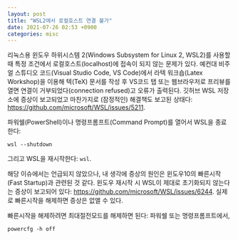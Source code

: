 ```yaml
---
layout: post
title: "WSL2에서 로컬호스트 연결 불가"
date: 2021-07-26 02:53 +0900
categories: misc
---
```


리눅스용 윈도우 하위시스템 2(Windows Subsystem for Linux 2, WSL2)를 사용할 때 특정 조건에서 로컬호스트(localhost)에 접속이 되지 않는 문제가 있다. 예컨대 비주얼 스튜디오 코드(Visual Studio Code, VS Code)에서 라텍 워크숍(Latex Workshop)을 이용해 텍(TeX) 문서를 작성 후 VS코드 탭 또는 웹브라우저로 프리뷰를 열면 연결이 거부되었다(connection refused)고 오류가 출력된다. 깃허브 WSL 저장소에 증상이 보고되었고 마찬가지로 (잠정적인) 해결책도 보고된 상태다: <a href="https://github.com/microsoft/WSL/issues/5211" style="font-family: 'Cousine'; font-size: 15px;">https://github.com/microsoft/WSL/issues/5211</a>.

파워쉘(PowerShell)이나 명령프롬프트(Command Prompt)를 열어서 WSL을 종료한다:
<pre><code class="cmd">wsl --shutdown</code></pre>

그리고 WSL을 재시작한다: <code class="cmd">wsl</code>.

해당 이슈에서는 언급되지 않았으나, 내 생각에 증상의 원인은 윈도우10의 빠른시작(Fast Startup)과 관련된 것 같다. 윈도우 재시작 시 WSL이 제대로 초기화되지 않는다는 증상이 보고되어 있다: <a href="https://github.com/microsoft/WSL/issues/6244" style="font-family: 'Cousine'; font-size: 15px;">https://github.com/microsoft/WSL/issues/6244</a>. 실제로 빠른시작을 해제하면 증상은 없앨 수 있다.

빠른시작을 해제하려면 최대절전모드를 해제하면 된다: 파워쉘 또는 명령프롬프트에서,

<pre><code class="cmd">powercfg -h off</code></pre>

<script>
$(function() {
  $('code').each(function(i, block) {
    hljs.highlightBlock(block);
  });
});
</script>